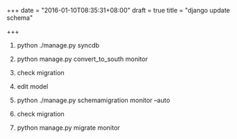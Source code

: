 +++
date = "2016-01-10T08:35:31+08:00"
draft = true
title = "django update schema"

+++



1. python ./manage.py syncdb

2. python manage.py convert_to_south monitor

3. check migration

4. edit model

5. python ./manage.py schemamigration monitor –auto

6. check migration

7. python manage.py migrate monitor